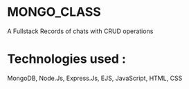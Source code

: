 # MONGO_CLASS
A Fullstack Records of chats with CRUD operations 
# Technologies used : 
MongoDB, Node.Js, Express.Js, EJS, JavaScript, HTML, CSS

